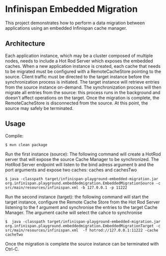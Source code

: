 Infinispan Embedded Migration
=============================

This project demonstrates how to perform a data migration between applications using an embedded
Infinispan cache manager.

Architecture
------------

Each application instance, which may be a cluster composed of multiple nodes, needs to include a Hot Rod Server which exposes the embedded caches.
When a new application instance is created, each cache that needs to be migrated must be configured with a RemoteCacheStore pointing to the source.
Client traffic must be directed to the target instance before the synchronization process is initiated.
The target instance will retrieve entries from the source instance on-demand.
The synchronization process will then migrate all entries from the source: this process runs in the background and doesn't affect operations on the target.
Once the migration is complete, the RemoteCacheStore is disconnected from the source.
At this point, the source may safely be terminated.


Usage
-----

Compile:

`$ mvn clean package`

Run the first instance (source):
The following command will create a HotRod server that will expose the source Cache Manager to be synchronized.
The HotRod Server endpoint will listen to the bind adress argument b and the port arguments and expose two caches: caches and cachesTwo

`$ java -classpath target/infinispan-playground-embedded-migration.jar org.infinispan.playground.embeddedmigration.EmbeddedMigrationSource -c src/main/resources/infinispan.xml -b 127.0.0.1 -p 11222
`

Run the second instance (target):
the following command will start the target instance, configure the Remote Cache Store from the Hot Rod Server listening to the f argument and synchronise the entries to the target Cache Manager. The argument cache will select the cahce to synchronise

`$  java -classpath target/infinispan-playground-embedded-migration.jar org.infinispan.playground.embeddedmigration.EmbeddedMigrationTarget -c src/main/resources/infinispan.xml  -f hotrod://127.0.0.1:11222 -cache cacheTwo`

Once the migration is complete the source instance can be terminated with Ctrl-C.


